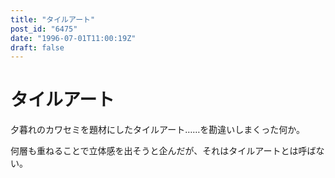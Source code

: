 ```yaml
---
title: "タイルアート"
post_id: "6475"
date: "1996-07-01T11:00:19Z"
draft: false
---
```


# タイルアート

夕暮れのカワセミを題材にしたタイルアート……を勘違いしまくった何か。

何層も重ねることで立体感を出そうと企んだが、それはタイルアートとは呼ばない。
